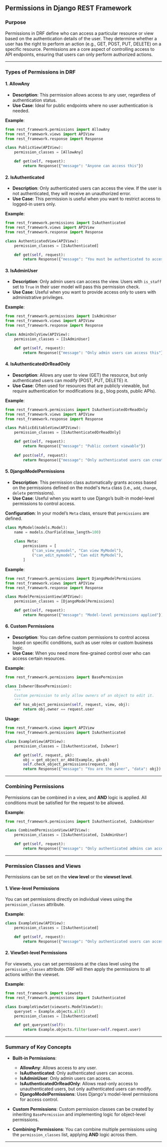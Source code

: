 ## Permissions in Django REST Framework

### Purpose

Permissions in DRF define who can access a particular resource or view based on the authentication details of the user. They determine whether a user has the right to perform an action (e.g., GET, POST, PUT, DELETE) on a specific resource. Permissions are a core aspect of controlling access to API endpoints, ensuring that users can only perform authorized actions.

---

### Types of Permissions in DRF

#### 1. **AllowAny**

* **Description**: This permission allows access to any user, regardless of authentication status.
* **Use Case**: Ideal for public endpoints where no user authentication is needed.

**Example**:

```python
from rest_framework.permissions import AllowAny
from rest_framework.views import APIView
from rest_framework.response import Response

class PublicView(APIView):
    permission_classes = [AllowAny]

    def get(self, request):
        return Response({"message": "Anyone can access this"})
```

#### 2. **IsAuthenticated**

* **Description**: Only authenticated users can access the view. If the user is not authenticated, they will receive an unauthorized error.
* **Use Case**: This permission is useful when you want to restrict access to logged-in users only.

**Example**:

```python
from rest_framework.permissions import IsAuthenticated
from rest_framework.views import APIView
from rest_framework.response import Response

class AuthenticatedView(APIView):
    permission_classes = [IsAuthenticated]

    def get(self, request):
        return Response({"message": "You must be authenticated to access this"})
```

#### 3. **IsAdminUser**

* **Description**: Only admin users can access the view. Users with `is_staff` set to `True` in their user model will pass this permission check.
* **Use Case**: Useful when you want to provide access only to users with administrative privileges.

**Example**:

```python
from rest_framework.permissions import IsAdminUser
from rest_framework.views import APIView
from rest_framework.response import Response

class AdminOnlyView(APIView):
    permission_classes = [IsAdminUser]

    def get(self, request):
        return Response({"message": "Only admin users can access this"})
```

#### 4. **IsAuthenticatedOrReadOnly**

* **Description**: Allows any user to view (GET) the resource, but only authenticated users can modify (POST, PUT, DELETE) it.
* **Use Case**: Often used for resources that are publicly viewable, but require authentication for modifications (e.g., blog posts, public APIs).

**Example**:

```python
from rest_framework.permissions import IsAuthenticatedOrReadOnly
from rest_framework.views import APIView
from rest_framework.response import Response

class PublicEditableView(APIView):
    permission_classes = [IsAuthenticatedOrReadOnly]

    def get(self, request):
        return Response({"message": "Public content viewable"})
    
    def post(self, request):
        return Response({"message": "Only authenticated users can create"})
```

#### 5. **DjangoModelPermissions**

* **Description**: This permission class automatically grants access based on the permissions defined on the model's `Meta` class (i.e., `add`, `change`, `delete` permissions).
* **Use Case**: Useful when you want to use Django’s built-in model-level permissions to control access.

**Configuration**:
In your model’s `Meta` class, ensure that `permissions` are defined.

```python
class MyModel(models.Model):
    name = models.CharField(max_length=100)
    
    class Meta:
        permissions = [
            ("can_view_mymodel", "Can view MyModel"),
            ("can_edit_mymodel", "Can edit MyModel"),
        ]
```

**Example**:

```python
from rest_framework.permissions import DjangoModelPermissions
from rest_framework.views import APIView
from rest_framework.response import Response

class ModelPermissionView(APIView):
    permission_classes = [DjangoModelPermissions]

    def get(self, request):
        return Response({"message": "Model-level permissions applied"})
```

#### 6. **Custom Permissions**

* **Description**: You can define custom permissions to control access based on specific conditions, such as user roles or custom business logic.
* **Use Case**: When you need more fine-grained control over who can access certain resources.

**Example**:

```python
from rest_framework.permissions import BasePermission

class IsOwner(BasePermission):
    """
    Custom permission to only allow owners of an object to edit it.
    """
    def has_object_permission(self, request, view, obj):
        return obj.owner == request.user
```

**Usage**:

```python
from rest_framework.views import APIView
from rest_framework.permissions import IsAuthenticated

class ExampleView(APIView):
    permission_classes = [IsAuthenticated, IsOwner]

    def get(self, request, pk):
        obj = get_object_or_404(Example, pk=pk)
        self.check_object_permissions(request, obj)
        return Response({"message": "You are the owner", "data": obj})
```

---

### Combining Permissions

Permissions can be combined in a view, and **AND** logic is applied. All conditions must be satisfied for the request to be allowed.

**Example**:

```python
from rest_framework.permissions import IsAuthenticated, IsAdminUser

class CombinedPermissionView(APIView):
    permission_classes = [IsAuthenticated, IsAdminUser]

    def get(self, request):
        return Response({"message": "Only authenticated admins can access this"})
```

---

### Permission Classes and Views

Permissions can be set on the **view level** or the **viewset level**.

#### 1. **View-level Permissions**

You can set permissions directly on individual views using the `permission_classes` attribute.

**Example**:

```python
class ExampleView(APIView):
    permission_classes = [IsAuthenticated]

    def get(self, request):
        return Response({"message": "Only authenticated users can access"})
```

#### 2. **ViewSet-level Permissions**

For viewsets, you can set permissions at the class level using the `permission_classes` attribute. DRF will then apply the permissions to all actions within the viewset.

**Example**:

```python
from rest_framework import viewsets
from rest_framework.permissions import IsAuthenticated

class ExampleViewSet(viewsets.ModelViewSet):
    queryset = Example.objects.all()
    permission_classes = [IsAuthenticated]

    def get_queryset(self):
        return Example.objects.filter(user=self.request.user)
```

---

### Summary of Key Concepts

* **Built-in Permissions**:

  * **AllowAny**: Allows access to any user.
  * **IsAuthenticated**: Only authenticated users can access.
  * **IsAdminUser**: Only admin users can access.
  * **IsAuthenticatedOrReadOnly**: Allows read-only access to unauthenticated users, but only authenticated users can modify.
  * **DjangoModelPermissions**: Uses Django's model-level permissions for access control.

* **Custom Permissions**: Custom permission classes can be created by inheriting `BasePermission` and implementing logic for object-level permissions.

* **Combining Permissions**: You can combine multiple permissions using the `permission_classes` list, applying **AND** logic across them.

---
